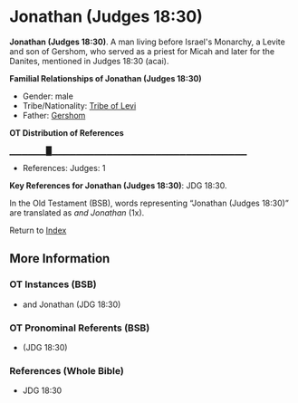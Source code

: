 # Jonathan (Judges 18:30)
**Jonathan (Judges 18:30)**. 
A man living before Israel's Monarchy, a Levite and son of Gershom, who served as a priest for Micah and later for the Danites, mentioned in Judges 18:30 (acai). 




**Familial Relationships of Jonathan (Judges 18:30)**


* Gender: male
* Tribe/Nationality: [Tribe of Levi](../../../groups/md/acai/Levi.md)
* Father: [Gershom](Gershom.md)


**OT Distribution of References**

▁▁▁▁▁▁█▁▁▁▁▁▁▁▁▁▁▁▁▁▁▁▁▁▁▁▁▁▁▁▁▁▁▁▁▁▁▁▁
* References: Judges: 1



**Key References for Jonathan (Judges 18:30)**: 
JDG 18:30. 


In the Old Testament (BSB), words representing “Jonathan (Judges 18:30)” are translated as 
*and Jonathan* (1x). 




Return to [Index](00-Index.md)

## More Information

### OT Instances (BSB)

* and Jonathan (JDG 18:30)



### OT Pronominal Referents (BSB)

*  (JDG 18:30)



### References (Whole Bible)

* JDG 18:30



